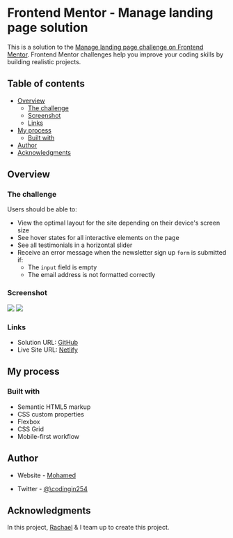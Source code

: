 # Frontend Mentor - Manage landing page solution

This is a solution to the [Manage landing page challenge on Frontend Mentor](https://www.frontendmentor.io/challenges/manage-landing-page-SLXqC6P5). Frontend Mentor challenges help you improve your coding skills by building realistic projects.

## Table of contents

- [Overview](#overview)
  - [The challenge](#the-challenge)
  - [Screenshot](#screenshot)
  - [Links](#links)
- [My process](#my-process)
  - [Built with](#built-with)
- [Author](#author)
- [Acknowledgments](#acknowledgments)

## Overview

### The challenge

Users should be able to:

- View the optimal layout for the site depending on their device's screen size
- See hover states for all interactive elements on the page
- See all testimonials in a horizontal slider
- Receive an error message when the newsletter sign up `form` is submitted if:
  - The `input` field is empty
  - The email address is not formatted correctly

### Screenshot

![](./manage-desktop.png)
![](./manage-mobile.png)

### Links

- Solution URL: [GitHub](https://github.com/hariscs/fem-manage-landing-page)
- Live Site URL: [Netlify](https://fem-manage.netlify.app/)

## My process

### Built with

- Semantic HTML5 markup
- CSS custom properties
- Flexbox
- CSS Grid
- Mobile-first workflow

## Author

- Website - [Mohamed](https://ibrahim.codes)

- Twitter - [@\codingin254](https://www.twitter.com/codingin254)

## Acknowledgments

In this project, <a href="https://twitter.com/RMKcreative">Rachael</a> & I team up to create this project.

